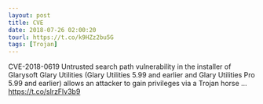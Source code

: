 ```yaml
---
layout: post
title: CVE
date: 2018-07-26 02:00:20
tourl: https://t.co/k9HZz2bu5G
tags: [Trojan]
---
```

CVE-2018-0619 Untrusted search path vulnerability in the installer of Glarysoft Glary Utilities (Glary Utilities 5.99 and earlier and Glary Utilities Pro 5.99 and earlier) allows an attacker to gain privileges via a Trojan horse ... https://t.co/slrzFlv3b9